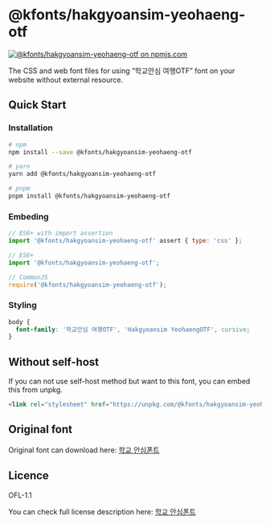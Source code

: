 # @kfonts/hakgyoansim-yeohaeng-otf

[![@kfonts/hakgyoansim-yeohaeng-otf on npmjs.com](https://img.shields.io/npm/v/%40kfonts%2Fhakgyoansim-yeohaeng-otf)](https://www.npmjs.com/package/@kfonts/hakgyoansim-yeohaeng-otf)

The CSS and web font files for using &OpenCurlyDoubleQuote;학교안심 여행OTF&CloseCurlyDoubleQuote; font on your website without external resource.

## Quick Start

### Installation

```sh
# npm
npm install --save @kfonts/hakgyoansim-yeohaeng-otf

# yarn
yarn add @kfonts/hakgyoansim-yeohaeng-otf

# pnpm
pnpm install @kfonts/hakgyoansim-yeohaeng-otf
```

### Embeding

```js
// ES6+ with import assertion
import '@kfonts/hakgyoansim-yeohaeng-otf' assert { type: 'css' };

// ES6+
import '@kfonts/hakgyoansim-yeohaeng-otf';

// CommonJS
require('@kfonts/hakgyoansim-yeohaeng-otf');
```

### Styling

```css
body {
  font-family: '학교안심 여행OTF', 'Hakgyoansim YeohaengOTF', cursive;
}
```

## Without self-host

If you can not use self-host method but want to this font, you can embed this from unpkg.

```html
<link rel="stylesheet" href="https://unpkg.com/@kfonts/hakgyoansim-yeohaeng-otf/index.css" />
```

## Original font

Original font can download here: [학교 안심폰트](https://copyright.keris.or.kr/wft/fntDwnld)

## Licence

OFL-1.1

You can check full license description here: [학교 안심폰트](https://copyright.keris.or.kr/wft/fntDwnld)
